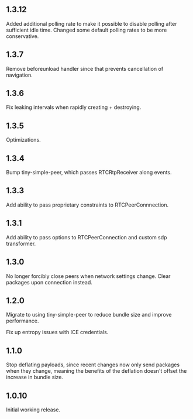 1.3.12
------
Added additional polling rate to make it possible to disable polling after
sufficient idle time. Changed some default polling rates to be more conservative.

1.3.7
-----

Remove beforeunload handler since that prevents cancellation of navigation.

1.3.6
-----

Fix leaking intervals when rapidly creating + destroying.

1.3.5
-----

Optimizations.

1.3.4
-----

Bump tiny-simple-peer, which passes RTCRtpReceiver along events.

1.3.3
-----

Add ability to pass proprietary constraints to RTCPeerConnnection.

1.3.1
-----

Add ability to pass options to RTCPeerConnection and custom sdp transformer.

1.3.0
-----

No longer forcibly close peers when network settings change. Clear packages
upon connection instead.

1.2.0
-----

Migrate to using tiny-simple-peer to reduce bundle size and improve performance.

Fix up entropy issues with ICE credentials.

1.1.0
-----

Stop deflating payloads, since recent changes now only send packages when they
change, meaning the benefits of the deflation doesn't offset the increase in
bundle size.


1.0.10
-----

Initial working release.
